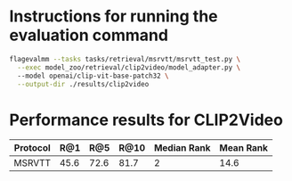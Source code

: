 
# Instructions for running the evaluation command


```bash
flagevalmm --tasks tasks/retrieval/msrvtt/msrvtt_test.py \
  --exec model_zoo/retrieval/clip2video/model_adapter.py \ 
  --model openai/clip-vit-base-patch32 \
  --output-dir ./results/clip2video
```
#  Performance results for CLIP2Video

| Protocol | R@1 | R@5 | R@10 | Median Rank | Mean Rank |
|----------|-----|-----|------|-------------|-----------|
| MSRVTT | 45.6 | 72.6 | 81.7 | 2 | 14.6 |

